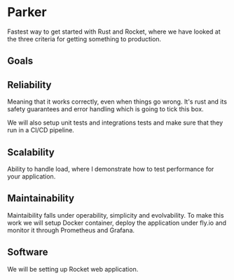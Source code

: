 # Parker

Fastest way to get started with Rust and Rocket, where we have looked at the three criteria for getting something to production.

## Goals

## Reliability

Meaning that it works correctly, even when things go wrong. It's rust and its safety guarantees and error handling which is going to tick this box.

We will also setup unit tests and integrations tests and make sure that they run in a CI/CD pipeline.

## Scalability

Ability to handle load, where I demonstrate how to test performance for your application.

## Maintainability

Maintaibility falls under operability, simplicity and evolvability. To make this work we will setup Docker container, deploy the application under fly.io and monitor it through Prometheus and Grafana.

## Software

We will be setting up Rocket web application.

